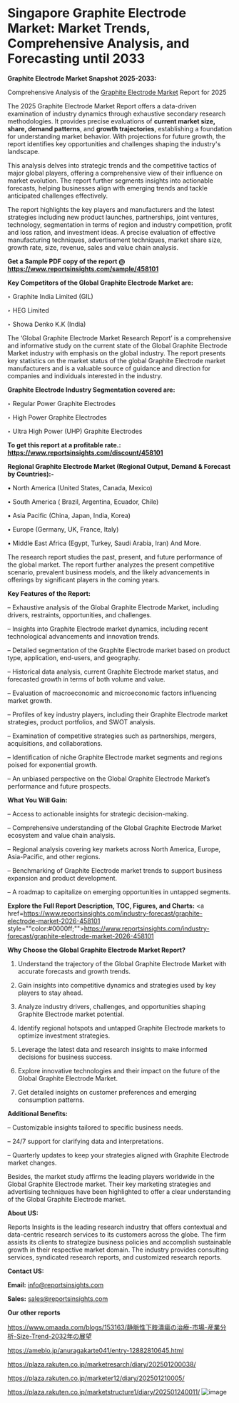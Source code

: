 # Singapore Graphite Electrode Market: Market Trends, Comprehensive Analysis, and Forecasting until 2033

<strong>Graphite Electrode Market Snapshot 2025-2033:</strong>

Comprehensive Analysis of the <a href=https://www.reportsinsights.com/sample/458101>Graphite Electrode Market</a> Report for 2025

The 2025 Graphite Electrode Market Report offers a data-driven examination of industry dynamics through exhaustive secondary research methodologies. It provides precise evaluations of <strong>current market size, share, demand patterns</strong>, and <strong>growth trajectories</strong>, establishing a foundation for understanding market behavior. With projections for future growth, the report identifies key opportunities and challenges shaping the industry's landscape.

This analysis delves into strategic trends and the competitive tactics of major global players, offering a comprehensive view of their influence on market evolution. The report further segments insights into actionable forecasts, helping businesses align with emerging trends and tackle anticipated challenges effectively.

The report highlights the key players and manufacturers and the latest strategies including new product launches, partnerships, joint ventures, technology, segmentation in terms of region and industry competition, profit and loss ration, and investment ideas. A precise evaluation of effective manufacturing techniques, advertisement techniques, market share size, growth rate, size, revenue, sales and value chain analysis.

<strong>Get a Sample PDF copy of the report @ <a href=https://www.reportsinsights.com/sample/458101 style=color:#0000ff;>https://www.reportsinsights.com/sample/458101</a></strong>

<strong>Key Competitors of the Global Graphite Electrode Market are:</strong>

‣ Graphite India Limited (GIL)

‣ HEG Limited

‣ Showa Denko K.K (India)

The ‘Global Graphite Electrode Market Research Report’ is a comprehensive and informative study on the current state of the Global Graphite Electrode Market industry with emphasis on the global industry. The report presents key statistics on the market status of the global Graphite Electrode market manufacturers and is a valuable source of guidance and direction for companies and individuals interested in the industry.

<strong>Graphite Electrode Industry Segmentation covered are:</strong>

‣ Regular Power Graphite Electrodes

‣ High Power Graphite Electrodes

‣ Ultra High Power (UHP) Graphite Electrodes

<strong>To get this report at a profitable rate.: <a href=https://www.reportsinsights.com/discount/458101 style=color:#0000ff;>https://www.reportsinsights.com/discount/458101</a></strong>

<strong>Regional Graphite Electrode Market (Regional Output, Demand &amp; Forecast by Countries):-</strong>

• North America (United States, Canada, Mexico)

• South America ( Brazil, Argentina, Ecuador, Chile)

• Asia Pacific (China, Japan, India, Korea)

• Europe (Germany, UK, France, Italy)

• Middle East Africa (Egypt, Turkey, Saudi Arabia, Iran) And More.

The research report studies the past, present, and future performance of the global market. The report further analyzes the present competitive scenario, prevalent business models, and the likely advancements in offerings by significant players in the coming years.

<strong>Key Features of the Report:</strong>

– Exhaustive analysis of the Global Graphite Electrode Market, including drivers, restraints, opportunities, and challenges.

– Insights into Graphite Electrode market dynamics, including recent technological advancements and innovation trends.

– Detailed segmentation of the Graphite Electrode market based on product type, application, end-users, and geography.

– Historical data analysis, current Graphite Electrode market status, and forecasted growth in terms of both volume and value.

– Evaluation of macroeconomic and microeconomic factors influencing market growth.

– Profiles of key industry players, including their Graphite Electrode market strategies, product portfolios, and SWOT analysis.

– Examination of competitive strategies such as partnerships, mergers, acquisitions, and collaborations.

– Identification of niche Graphite Electrode market segments and regions poised for exponential growth.

– An unbiased perspective on the Global Graphite Electrode Market’s performance and future prospects.

<strong>What You Will Gain:</strong>

– Access to actionable insights for strategic decision-making.

– Comprehensive understanding of the Global Graphite Electrode Market ecosystem and value chain analysis.

– Regional analysis covering key markets across North America, Europe, Asia-Pacific, and other regions.

– Benchmarking of Graphite Electrode market trends to support business expansion and product development.

– A roadmap to capitalize on emerging opportunities in untapped segments.

<strong>Explore the Full Report Description, TOC, Figures, and Charts:</strong>
<a href=https://www.reportsinsights.com/industry-forecast/graphite-electrode-market-2026-458101 style=""color:#0000ff;"">https://www.reportsinsights.com/industry-forecast/graphite-electrode-market-2026-458101</a>

<strong>Why Choose the Global Graphite Electrode Market Report?</strong>

1. Understand the trajectory of the Global Graphite Electrode Market with accurate forecasts and growth trends.

2. Gain insights into competitive dynamics and strategies used by key players to stay ahead.

3. Analyze industry drivers, challenges, and opportunities shaping Graphite Electrode market potential.

4. Identify regional hotspots and untapped Graphite Electrode markets to optimize investment strategies.

5. Leverage the latest data and research insights to make informed decisions for business success.

6. Explore innovative technologies and their impact on the future of the Global Graphite Electrode Market.

7. Get detailed insights on customer preferences and emerging consumption patterns.

<strong>Additional Benefits:</strong>

– Customizable insights tailored to specific business needs.

– 24/7 support for clarifying data and interpretations.

– Quarterly updates to keep your strategies aligned with Graphite Electrode market changes.

Besides, the market study affirms the leading players worldwide in the Global Graphite Electrode market. Their key marketing strategies and advertising techniques have been highlighted to offer a clear understanding of the Global Graphite Electrode market.

<strong><strong>About US</strong>:</strong>

Reports Insights is the leading research industry that offers contextual and data-centric research services to its customers across the globe. The firm assists its clients to strategize business policies and accomplish sustainable growth in their respective market domain. The industry provides consulting services, syndicated research reports, and customized research reports.

<strong>Contact US:</strong>

<p class=><b>Email:</b> <a href=mailto:info@reportsinsights.com>info@reportsinsights.com</a></p>
<p class=><b>Sales:</b> <a href=mailto:sales@reportsinsights.com>sales@reportsinsights.com</a></p>

<strong>Our other reports</strong>

<a href=https://www.omaada.com/blogs/153163/静脈性下肢潰瘍の治療-市場-産業分析-Size-Trend-2032年の展望>https://www.omaada.com/blogs/153163/静脈性下肢潰瘍の治療-市場-産業分析-Size-Trend-2032年の展望</a>

<a href=https://ameblo.jp/anuragakarte041/entry-12882810645.html>https://ameblo.jp/anuragakarte041/entry-12882810645.html</a>

<a href=https://plaza.rakuten.co.jp/marketresarch/diary/202501200038/>https://plaza.rakuten.co.jp/marketresarch/diary/202501200038/</a>

<a href=https://plaza.rakuten.co.jp/marketer12/diary/202501210005/>https://plaza.rakuten.co.jp/marketer12/diary/202501210005/</a>

<a href=https://plaza.rakuten.co.jp/marketstructure1/diary/202501240011/>https://plaza.rakuten.co.jp/marketstructure1/diary/202501240011/</a>
![image](https://github.com/user-attachments/assets/faccb664-99c8-43e5-a2ba-1f9180e13574)
